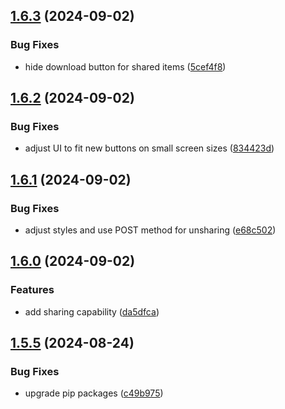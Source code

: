 ## [1.6.3](https://github.com/l4rm4nd/VoucherVault/compare/v1.6.2...v1.6.3) (2024-09-02)


### Bug Fixes

* hide download button for shared items ([5cef4f8](https://github.com/l4rm4nd/VoucherVault/commit/5cef4f8c0d95b32aff9a74b3955b81c4e3a52cd1))

## [1.6.2](https://github.com/l4rm4nd/VoucherVault/compare/v1.6.1...v1.6.2) (2024-09-02)


### Bug Fixes

* adjust UI to fit new buttons on small screen sizes ([834423d](https://github.com/l4rm4nd/VoucherVault/commit/834423dfae5d2f75c2ed985187da9f23a9556659))

## [1.6.1](https://github.com/l4rm4nd/VoucherVault/compare/v1.6.0...v1.6.1) (2024-09-02)


### Bug Fixes

* adjust styles and use POST method for unsharing ([e68c502](https://github.com/l4rm4nd/VoucherVault/commit/e68c5027f4fd6a75dfdb308e0143b612a4c90ea5))

## [1.6.0](https://github.com/l4rm4nd/VoucherVault/compare/v1.5.5...v1.6.0) (2024-09-02)


### Features

* add sharing capability ([da5dfca](https://github.com/l4rm4nd/VoucherVault/commit/da5dfca0209a9bdf33cd91d3b94132312b07a552))

## [1.5.5](https://github.com/l4rm4nd/VoucherVault/compare/v1.5.4...v1.5.5) (2024-08-24)


### Bug Fixes

* upgrade pip packages ([c49b975](https://github.com/l4rm4nd/VoucherVault/commit/c49b9751b42cecd1ffab56241274a799b399b7f2))

